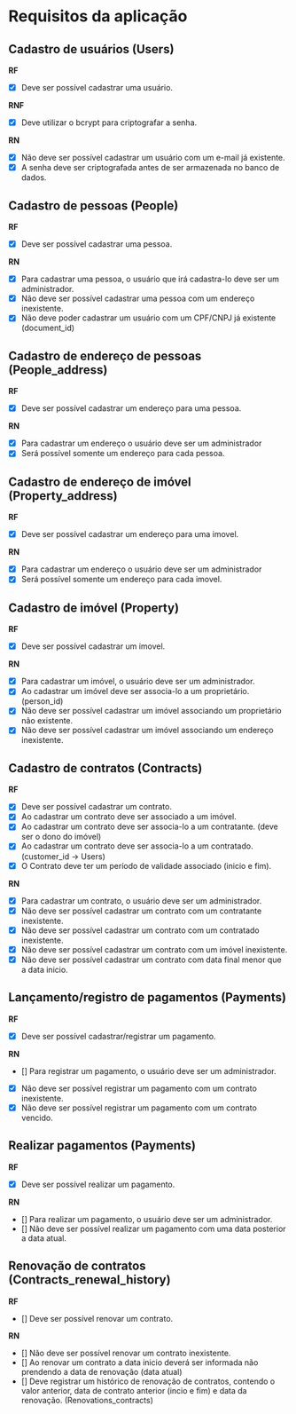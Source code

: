 # Requisitos da aplicação

## Cadastro de usuários (Users)

**RF**
- [x] Deve ser possível cadastrar uma usuário.

**RNF**
- [x] Deve utilizar o bcrypt para criptografar a senha.

**RN**
- [x] Não deve ser possível cadastrar um usuário com um e-mail já existente.
- [x] A senha deve ser criptografada antes de ser armazenada no banco de dados.

## Cadastro de pessoas (People)

**RF**
- [x] Deve ser possível cadastrar uma pessoa.

**RN**
- [x] Para cadastrar uma pessoa, o usuário que irá cadastra-lo deve ser um administrador.
- [x] Não deve ser possível cadastrar uma pessoa com um endereço inexistente.
- [x] Não deve poder cadastrar um usuário com um CPF/CNPJ já existente (document_id)

## Cadastro de endereço de pessoas (People_address)

**RF**
- [x] Deve ser possível cadastrar um endereço para uma pessoa.

**RN**
- [x] Para cadastrar um endereço o usuário deve ser um administrador
- [x] Será possível somente um endereço para cada pessoa.

## Cadastro de endereço de imóvel (Property_address)

**RF**
- [x] Deve ser possível cadastrar um endereço para uma imovel.

**RN**
- [x] Para cadastrar um endereço o usuário deve ser um administrador
- [x] Será possível somente um endereço para cada imovel.

## Cadastro de imóvel (Property)

**RF**
- [x] Deve ser possível cadastrar um imovel.

**RN**
- [x] Para cadastrar um imóvel, o usuário deve ser um administrador.
- [x] Ao cadastrar um imóvel deve ser associa-lo a um proprietário. (person_id)
- [x] Não deve ser possível cadastrar um imóvel associando um proprietário não existente.
- [x] Não deve ser possível cadastrar um imóvel associando um endereço inexistente.

## Cadastro de contratos (Contracts)

**RF**
- [x] Deve ser possível cadastrar um contrato.
- [x] Ao cadastrar um contrato deve ser associado a um imóvel.
- [x] Ao cadastrar um contrato deve ser associa-lo a um contratante. (deve ser o dono do imóvel)
- [x] Ao cadastrar um contrato deve ser associa-lo a um contratado. (customer_id -> Users)
- [x] O Contrato deve ter um período de validade associado (inicio e fim).

**RN**
- [x] Para cadastrar um contrato, o usuário deve ser um administrador.
- [x] Não deve ser possível cadastrar um contrato com um contratante inexistente.
- [x] Não deve ser possível cadastrar um contrato com um contratado inexistente.
- [x] Não deve ser possível cadastrar um contrato com um imóvel inexistente.
- [x] Não deve ser possível cadastrar um contrato com data final menor que a data inicio.

## Lançamento/registro de pagamentos (Payments)

**RF**
- [x] Deve ser possível cadastrar/registrar um pagamento.

**RN**
- [] Para registrar um pagamento, o usuário deve ser um administrador.
- [x] Não deve ser possível registrar um pagamento com um contrato inexistente.
- [x] Não deve ser possível registrar um pagamento com um contrato vencido.

## Realizar pagamentos (Payments)

**RF**
- [x] Deve ser possível realizar um pagamento.

**RN**
- [] Para realizar um pagamento, o usuário deve ser um administrador.
- [] Não deve ser possível realizar um pagamento com uma data posterior a data atual.

## Renovação de contratos (Contracts_renewal_history)

**RF**
- [] Deve ser possível renovar um contrato.

**RN**
- [] Não deve ser possível renovar um contrato inexistente.
- [] Ao renovar um contrato a data inicio deverá ser informada não prendendo a data de renovação (data atual)
- [] Deve registrar um histórico de renovação de contratos, contendo o valor anterior, data de contrato anterior (incio e fim) e data da renovação. (Renovations_contracts)
